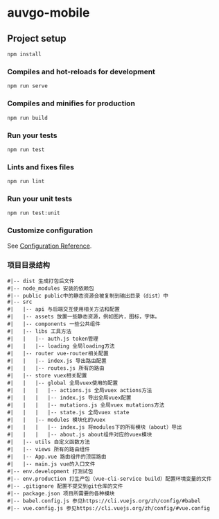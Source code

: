 # auvgo-mobile

## Project setup
```
npm install
```

### Compiles and hot-reloads for development
```
npm run serve
```

### Compiles and minifies for production
```
npm run build
```

### Run your tests
```
npm run test
```

### Lints and fixes files
```
npm run lint
```

### Run your unit tests
```
npm run test:unit
```

### Customize configuration
See [Configuration Reference](https://cli.vuejs.org/config/).

### 项目目录结构
```
#|-- dist 生成打包后文件
#|-- node_modules 安装的依赖包
#|-- public public中的静态资源会被复制到输出目录（dist）中
#|-- src
#|   |-- api 与后端交互使用相关方法和配置
#|   |-- assets 放置一些静态资源，例如图片，图标，字体。
#|   |-- components 一些公共组件
#|   |-- libs 工具方法
#|   |   |-- auth.js token管理
#|   |   |-- loading 全局loading方法
#|   |-- router vue-router相关配置
#|   |   |-- index.js 导出路由配置
#|   |   |-- routes.js 所有的路由
#|   |-- store vuex相关配置
#|   |   |-- global 全局vuex使用的配置
#|   |   |   |-- actions.js 全局vuex actions方法
#|   |   |   |-- index.js 导出全局vuex配置
#|   |   |   |-- mutations.js 全局vuex mutations方法
#|   |   |   |-- state.js 全局vuex state
#|   |   |-- modules 模块化的vuex
#|   |   |   |-- index.js 将modules下的所有模块（about）导出
#|   |   |   |-- about.js about组件对应的vuex模块
#|   |-- utils 自定义函数方法
#|   |-- views 所有的路由组件
#|   |-- App.vue 路由组件的顶层路由
#|   |-- main.js vue的入口文件
#|-- env.development 打测试包
#|-- env.production 打生产包（vue-cli-service build）配置环境变量的文件
#|-- .gitignore 配置不提交到git仓库的文件
#|-- package.json 项目所需要的各种模块
#|-- babel.config.js 参见https://cli.vuejs.org/zh/config/#babel
#|-- vue.config.js 参见https://cli.vuejs.org/zh/config/#vue.config
